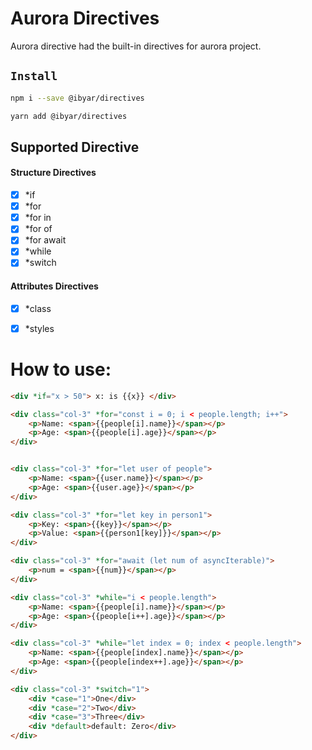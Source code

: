 # Aurora Directives

Aurora directive had the built-in directives for aurora project.

## `Install`

``` bash
npm i --save @ibyar/directives
```

``` bash
yarn add @ibyar/directives
```


## Supported Directive

#### Structure Directives
- [x] *if
- [x] *for
- [x] *for in
- [x] *for of
- [x] *for await
- [x] *while
- [x] *switch

#### Attributes Directives
- [x] *class
- [x] *styles


# How to use:

```html
<div *if="x > 50"> x: is {{x}} </div>

<div class="col-3" *for="const i = 0; i < people.length; i++">
	<p>Name: <span>{{people[i].name}}</span></p>
	<p>Age: <span>{{people[i].age}}</span></p>
</div>


<div class="col-3" *for="let user of people">
	<p>Name: <span>{{user.name}}</span></p>
	<p>Age: <span>{{user.age}}</span></p>
</div>

<div class="col-3" *for="let key in person1">
	<p>Key: <span>{{key}}</span></p>
	<p>Value: <span>{{person1[key]}}</span></p>
</div>

<div class="col-3" *for="await (let num of asyncIterable)">
	<p>num = <span>{{num}}</span></p>
</div>

<div class="col-3" *while="i < people.length">
	<p>Name: <span>{{people[i].name}}</span></p>
	<p>Age: <span>{{people[i++].age}}</span></p>
</div>

<div class="col-3" *while="let index = 0; index < people.length">
	<p>Name: <span>{{people[index].name}}</span></p>
	<p>Age: <span>{{people[index++].age}}</span></p>
</div>

<div class="col-3" *switch="1">
	<div *case="1">One</div>
	<div *case="2">Two</div>
	<div *case="3">Three</div>
	<div *default>default: Zero</div>
</div>

```
